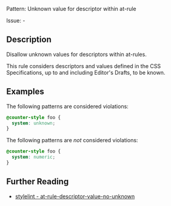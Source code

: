 Pattern: Unknown value for descriptor within at-rule

Issue: -

## Description

Disallow unknown values for descriptors within at-rules.

This rule considers descriptors and values defined in the CSS Specifications, up to and including Editor's Drafts, to be known.

## Examples

The following patterns are considered violations:

```css
@counter-style foo {
  system: unknown;
}
```

The following patterns are *not* considered violations:

```css
@counter-style foo {
  system: numeric;
}
```

## Further Reading

* [stylelint - at-rule-descriptor-value-no-unknown](https://stylelint.io/user-guide/rules/at-rule-descriptor-value-no-unknown)